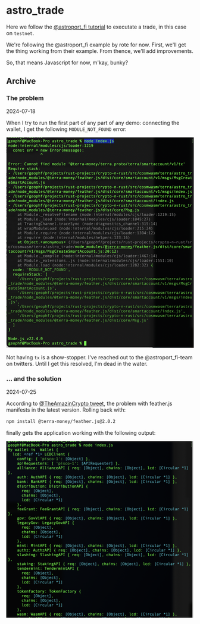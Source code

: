 # astro_trade

Here we follow the 
[@astroport_fi tutorial](https://docs.astroport.fi/docs/develop/tutorials/trading/swapping)
to executate a trade, in this case on `testnet`.

We're following the @astroport_fi example by rote for now. First, we'll get
the thing working from their example. From thence, we'll add improvements.

So, that means Javascript for now, m'kay, bunky?

## Archive

### The problem

2024-07-18

When I try to run the first part of any part of any demo: connecting the
wallet, I get the following `MODULE_NOT_FOUND` error:

![MODULE_NOT_FOUND](imgs/feather-error.png)

Not having `tx` is a show-stopper. I've reached out to the @astroport_fi-team
on twitters. Until I get this resolved, I'm dead in the water.

### ... and the solution

2024-07-25

According to 
[@TheAmazinCrypto tweet](https://x.com/TheAmazinCrypto/status/1816255241534280087),
the problem with feather.js manifests in the latest version. Rolling back with:

```BASH
npm install @terra-money/feather.js@2.0.2
```

finally gets the application working with the following output:

![`testnet` wallet](imgs/feather-version-fix.png)

